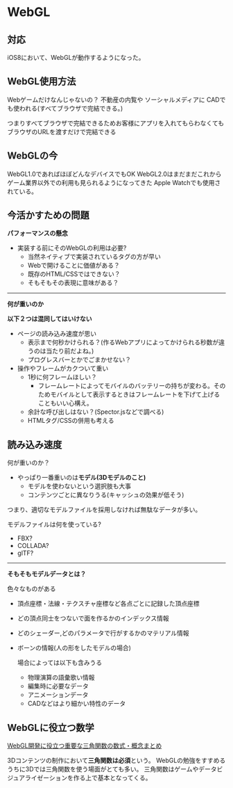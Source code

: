 # WebGL

## 対応

iOS8において、WebGLが動作するようになった。

## WebGL使用方法

Webゲームだけなんじゃないの？
不動産の内覧や
ソーシャルメディアに
CADでも使われる(すべてブラウザで完結できる。)

つまりすべてブラウザで完結できるためお客様にアプリを入れてもらわなくてもブラウザのURLを渡すだけで完結できる

## WebGLの今

WebGL1.0であればほぼどんなデバイスでもOK
WebGL2.0はまだまだこれから
ゲーム業界以外での利用も見られるようになってきた
Apple Watchでも使用されている。

## 今活かすための問題

**パフォーマンスの懸念**

- 実装する前にそのWebGLの利用は必要?
  - 当然ネイティブで実装されているタグの方が早い
  - Webで開けることに価値がある？
  - 既存のHTML/CSSではできない？
  - そもそもその表現に意味がある？

---
**何が重いのか**

**以下２つは混同してはいけない**

- ページの読み込み速度が思い
  - 表示まで何秒かけられる？(作るWebアプリによってかけられる秒数が違うのは当たり前だよね。)
  - プログレスバーとかでごまかせない？
- 操作やフレームがカクついて重い
  - 1秒に何フレームほしい？
    - フレームレートによってモバイルのバッテリーの持ちが変わる。そのためモバイルとして表示するときはフレームレートを下げて上げることもいい心構え。
  - 余計な呼び出しはない？(Spector.jsなどで調べる)
  - HTMLタグ/CSSの併用も考える

## 読み込み速度

何が重いのか？

- やっぱり一番重いのは**モデル(3Dモデルのこと)**
  - モデルを使わないという選択肢も大事
  - コンテンツごとに異なりうる(キャッシュの効果が低そう)

つまり、適切なモデルファイルを採用しなければ無駄なデータが多い。

モデルファイルは何を使っている?

- FBX?
- COLLADA?
- glTF?

---
**そもそもモデルデータとは？**

色々なものがある

- 頂点座標・法線・テクスチャ座標など各点ごとに記録した頂点座標
- どの頂点同士をつないで面を作るかのインデックス情報
- どのシェーダー,どのパラメータで行がするかのマテリアル情報
- ボーンの情報(人の形をしたモデルの場合)

  場合によっては以下も含みうる
  - 物理演算の語彙歌い情報
  - 編集時に必要なデータ
  - アニメーションデータ
  - CADなどはより細かい特性のデータ

## WebGLに役立つ数学

[WebGL開発に役立つ重要な三角関数の数式・概念まとめ](https://ics.media/entry/10657/)

3Dコンテンツの制作において**三角関数は必須**という。
WebGLの勉強をすすめるうちに3Dでは三角関数を使う場面がとても多い。
三角関数はゲームやデータビジュアライゼーションを作る上で基本となってくる。
